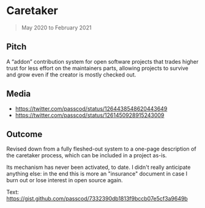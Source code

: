 # Caretaker

> May 2020 to February 2021

## Pitch

A “addon” contribution system for open software projects that trades higher trust for less effort
on the maintainers parts, allowing projects to survive and grow even if the creator is mostly
checked out.

## Media

- <https://twitter.com/passcod/status/1264438548620443649>
- <https://twitter.com/passcod/status/1261450928915243009>

## Outcome

Revised down from a fully fleshed-out system to a one-page description of the caretaker process,
which can be included in a project as-is.

Its mechanism has never been activated, to date. I didn't really anticipate anything else: in the
end this is more an "insurance" document in case I burn out or lose interest in open source again.

Text: <https://gist.github.com/passcod/7332390db1813f9bccb07e5cf3a9649b>
